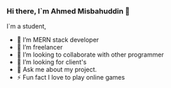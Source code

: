 ### Hi there, I`m Ahmed Misbahuddin 👋
I`m a student,
- 🔭 I’m MERN stack developer
- 🌱 I’m freelancer
- 👯 I’m looking to collaborate with other programmer 
- 🤔 I’m looking for client's 
- 💬 Ask me about my project.
- ⚡ Fun fact I love to play online games

